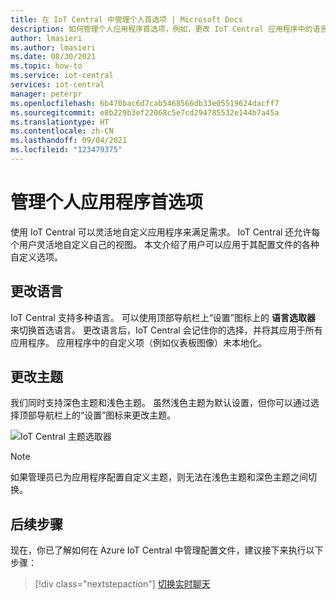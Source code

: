 ```yaml
---
title: 在 IoT Central 中管理个人首选项 | Microsoft Docs
description: 如何管理个人应用程序首选项，例如，更改 IoT Central 应用程序中的语言和主题。
author: lmasieri
ms.author: lmasieri
ms.date: 08/30/2021
ms.topic: how-to
ms.service: iot-central
services: iot-central
manager: peterpr
ms.openlocfilehash: 6b470bac6d7cab5468566db33e05519624dacff7
ms.sourcegitcommit: e8b229b3ef22068c5e7cd294785532e144b7a45a
ms.translationtype: HT
ms.contentlocale: zh-CN
ms.lasthandoff: 09/04/2021
ms.locfileid: "123479375"
---
```

# <a name="manage-your-personal-application-preferences"></a>管理个人应用程序首选项

使用 IoT Central 可以灵活地自定义应用程序来满足需求。 IoT Central 还允许每个用户灵活地自定义自己的视图。 本文介绍了用户可以应用于其配置文件的各种自定义选项。

## <a name="changing-language"></a>更改语言

IoT Central 支持多种语言。 可以使用顶部导航栏上“设置”图标上的 **语言选取器** 来切换首选语言。 更改语言后，IoT Central 会记住你的选择，并将其应用于所有应用程序。 应用程序中的自定义项（例如仪表板图像）未本地化。

## <a name="changing-theme"></a>更改主题

我们同时支持深色主题和浅色主题。 虽然浅色主题为默认设置，但你可以通过选择顶部导航栏上的“设置”图标来更改主题。

![IoT Central 主题选取器](media/howto-manage-preferences/settings.png)

> [!NOTE]
> 如果管理员已为应用程序配置自定义主题，则无法在浅色主题和深色主题之间切换。

## <a name="next-steps"></a>后续步骤

现在，你已了解如何在 Azure IoT Central 中管理配置文件，建议接下来执行以下步骤：

> [!div class="nextstepaction"]
> [切换实时聊天](howto-show-hide-chat.md)
